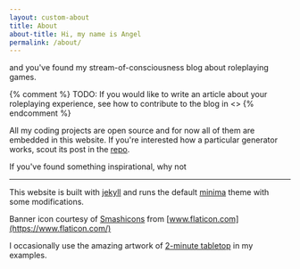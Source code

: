 ```yaml
---
layout: custom-about
title: About
about-title: Hi, my name is Angel
permalink: /about/
---
```


and you've found my stream-of-consciousness blog about roleplaying games. 

{% comment %} TODO: If you would like to write an article about your roleplaying experience, see how to contribute to the blog in <<this tutorial>> {% endcomment %}

All my coding projects are open source and for now all of them are embedded in this website. If you're interested how a particular generator works, scout its post in the [repo](https://github.com/asyncmeonov/asyncmeonov.github.io).

If you've found something inspirational, why not <script type='text/javascript' src='https://ko-fi.com/widgets/widget_2.js'></script><script type='text/javascript'>kofiwidget2.init('Buy me a coffee', '#29abe0', 'P5P43MW87');kofiwidget2.draw();</script> 

---

This website is built with [jekyll](https://jekyllrb.com/) and runs the default [minima](https://github.com/jekyll/minima) theme with some modifications.

Banner icon courtesy of [Smashicons](https://www.flaticon.com/authors/smashicons) from [www.flaticon.com](https://www.flaticon.com/)

I occasionally use the amazing artwork of [2-minute tabletop](https://2minutetabletop.com/) in my examples.